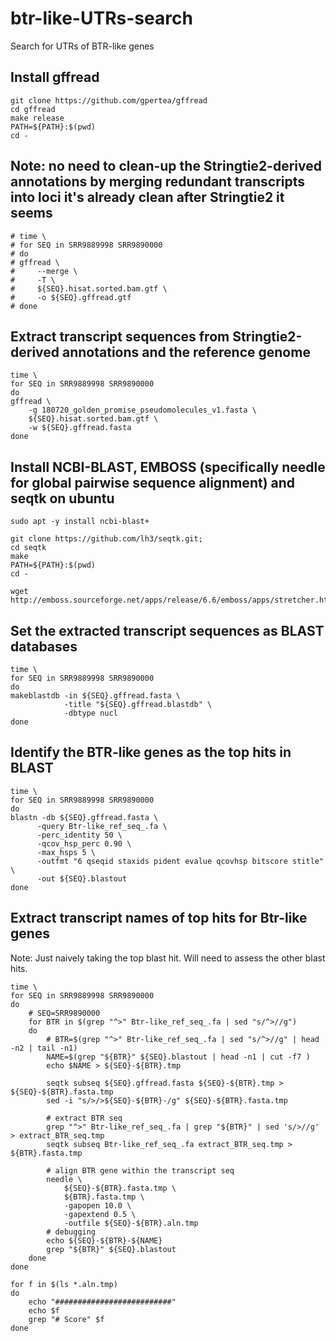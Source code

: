 # btr-like-UTRs-search
Search for UTRs of BTR-like genes

## Install gffread
```{sh}
git clone https://github.com/gpertea/gffread
cd gffread
make release
PATH=${PATH}:$(pwd)
cd -
```

## Note: no need to clean-up the Stringtie2-derived annotations by merging redundant transcripts into loci it's already clean after Stringtie2 it seems
```{sh}
# time \
# for SEQ in SRR9889998 SRR9890000
# do
# gffread \
#     --merge \
#     -T \
#     ${SEQ}.hisat.sorted.bam.gtf \
#     -o ${SEQ}.gffread.gtf
# done
```

## Extract transcript sequences from Stringtie2-derived annotations and the reference genome
```{sh}
time \
for SEQ in SRR9889998 SRR9890000
do
gffread \
    -g 180720_golden_promise_pseudomolecules_v1.fasta \
    ${SEQ}.hisat.sorted.bam.gtf \
    -w ${SEQ}.gffread.fasta
done
```

## Install NCBI-BLAST, EMBOSS (specifically needle for global pairwise sequence alignment) and seqtk on ubuntu
```{sh}
sudo apt -y install ncbi-blast+

git clone https://github.com/lh3/seqtk.git;
cd seqtk
make
PATH=${PATH}:$(pwd)
cd -

wget http://emboss.sourceforge.net/apps/release/6.6/emboss/apps/stretcher.html

```

## Set the extracted transcript sequences as BLAST databases
```{sh}
time \
for SEQ in SRR9889998 SRR9890000
do
makeblastdb -in ${SEQ}.gffread.fasta \
            -title "${SEQ}.gffread.blastdb" \
            -dbtype nucl
done
```

## Identify the BTR-like genes as the top hits in BLAST
```{sh}
time \
for SEQ in SRR9889998 SRR9890000
do
blastn -db ${SEQ}.gffread.fasta \
      -query Btr-like_ref_seq_.fa \
      -perc_identity 50 \
      -qcov_hsp_perc 0.90 \
      -max_hsps 5 \
      -outfmt "6 qseqid staxids pident evalue qcovhsp bitscore stitle" \
      -out ${SEQ}.blastout
done
```

## Extract transcript names of top hits for Btr-like genes
Note: Just naively taking the top blast hit. Will need to assess the other blast hits.
```{sh}
time \
for SEQ in SRR9889998 SRR9890000
do
    # SEQ=SRR9890000
    for BTR in $(grep "^>" Btr-like_ref_seq_.fa | sed "s/^>//g")
    do
        # BTR=$(grep "^>" Btr-like_ref_seq_.fa | sed "s/^>//g" | head -n2 | tail -n1)
        NAME=$(grep "${BTR}" ${SEQ}.blastout | head -n1 | cut -f7 )
        echo $NAME > ${SEQ}-${BTR}.tmp

        seqtk subseq ${SEQ}.gffread.fasta ${SEQ}-${BTR}.tmp > ${SEQ}-${BTR}.fasta.tmp
        sed -i "s/>/>${SEQ}-${BTR}-/g" ${SEQ}-${BTR}.fasta.tmp

        # extract BTR seq
        grep "^>" Btr-like_ref_seq_.fa | grep "${BTR}" | sed 's/>//g' > extract_BTR_seq.tmp
        seqtk subseq Btr-like_ref_seq_.fa extract_BTR_seq.tmp > ${BTR}.fasta.tmp

        # align BTR gene within the transcript seq
        needle \
            ${SEQ}-${BTR}.fasta.tmp \
            ${BTR}.fasta.tmp \
            -gapopen 10.0 \
            -gapextend 0.5 \
            -outfile ${SEQ}-${BTR}.aln.tmp
        # debugging
        echo ${SEQ}-${BTR}-${NAME}
        grep "${BTR}" ${SEQ}.blastout
    done
done

for f in $(ls *.aln.tmp)
do
    echo "##########################"
    echo $f
    grep "# Score" $f
done


```

